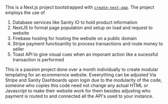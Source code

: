 This is a Next.js project bootstrapped with [`create-next-app`](https://github.com/vercel/next.js/tree/canary/packages/create-next-app). The project employs the use of 

1. Database services like Sanity IO to hold product information
2. NextJS to format page population and setup on load and request to website
3. Firebase hosting for hosting the website on a public domain
4. Stripe payment functioanlity to process transactions and route money to seller
5. Toast API to give visual cues when an imporant action like a sucessful transaction is performed

This is a passion project done over a month individually to create modular templating for an ecommernce website. Eveerything can be adjusted Via Stripe and Sanity Dashboards upon login due to the modularity of the code, someone who copies this code need not change any actual HTML or Javascript to make their website work for them besides adjusting who payment is routed to and connected all the API's used to your instance. 
